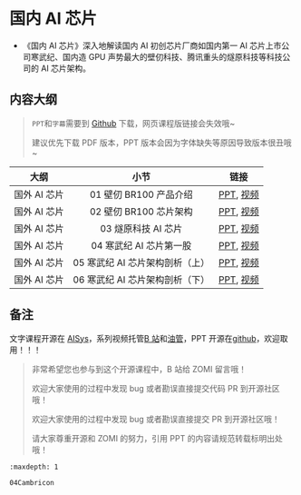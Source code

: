 # 国内 AI 芯片

- 《国内 AI 芯片》深入地解读国内 AI 初创芯片厂商如国内第一 AI 芯片上市公司寒武纪、国内造 GPU 声势最大的壁仞科技、腾讯重头的燧原科技等科技公司的 AI 芯片架构。

## 内容大纲

> `PPT`和`字幕`需要到 [Github](https://github.com/chenzomi12/AISystem) 下载，网页课程版链接会失效哦~
>
> 建议优先下载 PDF 版本，PPT 版本会因为字体缺失等原因导致版本很丑哦~

| 大纲 | 小节 | 链接|
|:--:|:--:|:--:|
| 国外 AI 芯片 | 01 壁仞 BR100 产品介绍 | [PPT](./01BR100System.pdf), [视频](https://www.bilibili.com/video/BV1QW4y1S75Y)|
| 国外 AI 芯片 | 02 壁仞 BR100 芯片架构 | [PPT](./02BR100Detail.pdf), [视频](https://www.bilibili.com/video/BV1G14y1275T)|
| 国外 AI 芯片 | 03 燧原科技 AI 芯片 | [PPT](./03SuiyuanDTU.pdf), [视频](https://www.bilibili.com/video/BV15W4y1Z7Hj)|
| 国外 AI 芯片 | 04 寒武纪 AI 芯片第一股 | [PPT](./04CambriconProduct.pdf), [视频](https://www.bilibili.com/video/BV1Y8411m7Cd)|
| 国外 AI 芯片 | 05 寒武纪 AI 芯片架构剖析（上） | [PPT](./05CambriconArch.pdf), [视频](https://www.bilibili.com/video/BV1op4y157Qf)|
| 国外 AI 芯片 | 06 寒武纪 AI 芯片架构剖析（下） | [PPT](./06CambriconArch.pdf), [视频](https://www.bilibili.com/video/BV1TV411j7Yx)|

## 备注

文字课程开源在 [AISys](https://chenzomi12.github.io/)，系列视频托管[B 站](https://space.bilibili.com/517221395)和[油管](https://www.youtube.com/@ZOMI666/videos)，PPT 开源在[github](https://github.com/chenzomi12/AISystem)，欢迎取用！！！

> 非常希望您也参与到这个开源课程中，B 站给 ZOMI 留言哦！
> 
> 欢迎大家使用的过程中发现 bug 或者勘误直接提交代码 PR 到开源社区哦！
>
> 欢迎大家使用的过程中发现 bug 或者勘误直接提交 PR 到开源社区哦！
>
> 请大家尊重开源和 ZOMI 的努力，引用 PPT 的内容请规范转载标明出处哦！
```{toctree}
:maxdepth: 1

04Cambricon
```
